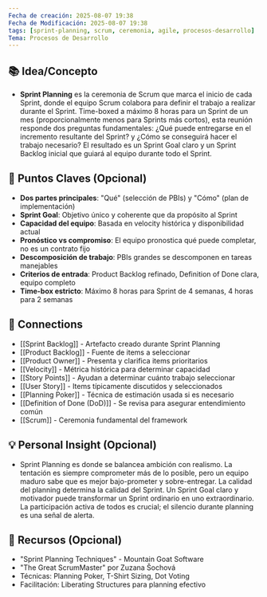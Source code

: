 ```yaml
---
Fecha de creación: 2025-08-07 19:38
Fecha de Modificación: 2025-08-07 19:38
tags: [sprint-planning, scrum, ceremonia, agile, procesos-desarrollo]
Tema: Procesos de Desarrollo
---
```


## 📚 Idea/Concepto 
- **Sprint Planning** es la ceremonia de Scrum que marca el inicio de cada Sprint, donde el equipo Scrum colabora para definir el trabajo a realizar durante el Sprint. Time-boxed a máximo 8 horas para un Sprint de un mes (proporcionalmente menos para Sprints más cortos), esta reunión responde dos preguntas fundamentales: ¿Qué puede entregarse en el incremento resultante del Sprint? y ¿Cómo se conseguirá hacer el trabajo necesario? El resultado es un Sprint Goal claro y un Sprint Backlog inicial que guiará al equipo durante todo el Sprint.

## 📌 Puntos Claves (Opcional)
- **Dos partes principales**: "Qué" (selección de PBIs) y "Cómo" (plan de implementación)
- **Sprint Goal**: Objetivo único y coherente que da propósito al Sprint
- **Capacidad del equipo**: Basada en velocity histórica y disponibilidad actual
- **Pronóstico vs compromiso**: El equipo pronostica qué puede completar, no es un contrato fijo
- **Descomposición de trabajo**: PBIs grandes se descomponen en tareas manejables
- **Criterios de entrada**: Product Backlog refinado, Definition of Done clara, equipo completo
- **Time-box estricto**: Máximo 8 horas para Sprint de 4 semanas, 4 horas para 2 semanas

## 🔗 Connections
- [[Sprint Backlog]] - Artefacto creado durante Sprint Planning
- [[Product Backlog]] - Fuente de items a seleccionar
- [[Product Owner]] - Presenta y clarifica items prioritarios
- [[Velocity]] - Métrica histórica para determinar capacidad
- [[Story Points]] - Ayudan a determinar cuánto trabajo seleccionar
- [[User Story]] - Items típicamente discutidos y seleccionados
- [[Planning Poker]] - Técnica de estimación usada si es necesario
- [[Definition of Done (DoD)]] - Se revisa para asegurar entendimiento común
- [[Scrum]] - Ceremonia fundamental del framework

## 💡 Personal Insight (Opcional)
- Sprint Planning es donde se balancea ambición con realismo. La tentación es siempre comprometer más de lo posible, pero un equipo maduro sabe que es mejor bajo-prometer y sobre-entregar. La calidad del planning determina la calidad del Sprint. Un Sprint Goal claro y motivador puede transformar un Sprint ordinario en uno extraordinario. La participación activa de todos es crucial; el silencio durante planning es una señal de alerta.

## 🧾 Recursos (Opcional)
- "Sprint Planning Techniques" - Mountain Goat Software
- "The Great ScrumMaster" por Zuzana Šochová
- Técnicas: Planning Poker, T-Shirt Sizing, Dot Voting
- Facilitación: Liberating Structures para planning efectivo